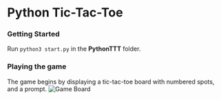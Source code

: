 Python Tic-Tac-Toe
==================

### Getting Started

Run `python3 start.py` in the __PythonTTT__ folder.

### Playing the game

The game begins by displaying a tic-tac-toe board with numbered spots, and a prompt.
![Game Board](https://https://github.com/GeorgeSmith-Sweeper/PythonTTT/tree/3rdAttempt)

